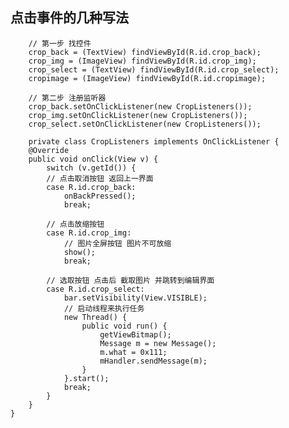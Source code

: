 ## 点击事件的几种写法
		// 第一步 找控件
		crop_back = (TextView) findViewById(R.id.crop_back);
		crop_img = (ImageView) findViewById(R.id.crop_img);
		crop_select = (TextView) findViewById(R.id.crop_select);
		cropimage = (ImageView) findViewById(R.id.cropimage);

		// 第二步 注册监听器
		crop_back.setOnClickListener(new CropListeners());
		crop_img.setOnClickListener(new CropListeners());
		crop_select.setOnClickListener(new CropListeners());

		private class CropListeners implements OnClickListener {
		@Override
		public void onClick(View v) {
			switch (v.getId()) {
			// 点击取消按钮 返回上一界面
			case R.id.crop_back:
				onBackPressed();
				break;
				
			// 点击放缩按钮
			case R.id.crop_img:
				// 图片全屏按钮 图片不可放缩
				show();
				break;
				
			// 选取按钮 点击后 截取图片 并跳转到编辑界面
			case R.id.crop_select:
				bar.setVisibility(View.VISIBLE);
				// 启动线程来执行任务
				new Thread() {
					public void run() {
						getViewBitmap();
						Message m = new Message();
						m.what = 0x111;
						mHandler.sendMessage(m);
					}
				}.start();
				break;
			}
		}
	}